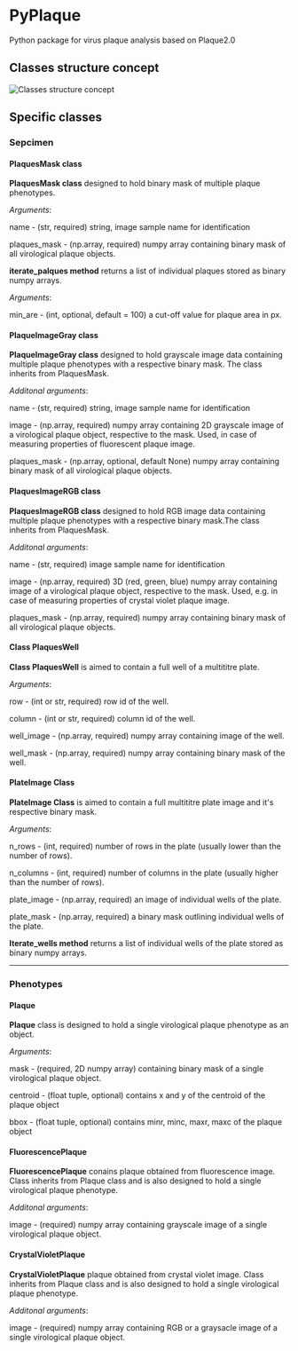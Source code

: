 # PyPlaque
Python package for virus plaque analysis based on Plaque2.0


## Classes structure concept

![Classes structure concept](https://user-images.githubusercontent.com/1135672/85918194-705d0a80-b858-11ea-8e56-8cff78ee5b05.png)


## Specific classes

### Sepcimen

#### PlaquesMask class

**PlaquesMask class** designed to hold binary mask of multiple
plaque phenotypes.

_Arguments_:

name - (str, required) string, image sample name for identification

plaques_mask - (np.array, required) numpy array containing
binary mask of all virological plaque objects.

**iterate_palques method** returns a list of individual plaques
stored as binary numpy arrays.

_Arguments_:

min_are - (int, optional, default = 100) a cut-off value for plaque area
in px.

#### PlaqueImageGray class

**PlaqueImageGray class** designed to hold grayscale image data containing
multiple plaque phenotypes with a respective binary mask. The class inherits
from PlaquesMask.

_Additonal arguments_:

name - (str, required) string, image sample name for identification

image - (np.array, required) numpy array containing 2D grayscale image of
a virological plaque object, respective to the mask. Used, in case of
measuring properties of fluorescent plaque image.

plaques_mask - (np.array, optional, default None) numpy array containing
binary mask of all virological plaque objects.

#### PlaquesImageRGB class

**PlaquesImageRGB class** designed to hold RGB image data containing
multiple plaque phenotypes with a respective binary mask.The class inherits
from PlaquesMask.

_Additonal arguments_:

name - (str, required) image sample name for identification

image - (np.array, required) 3D (red, green, blue) numpy array
containing image of a virological plaque object, respective to the mask.
Used, e.g. in case of measuring properties of crystal violet plaque image.

plaques_mask - (np.array, required) numpy array containing binary mask of all
virological plaque objects.

#### Class PlaquesWell

**Class PlaquesWell** is aimed to contain a full well of a multititre plate.

_Arguments_:

row - (int or str, required) row id of the well.

column - (int or str, required) column id of the well.

well_image - (np.array, required) numpy array containing image of
the well.

well_mask  - (np.array, required) numpy array containing binary mask of
the well.


#### PlateImage Class

**PlateImage Class** is aimed to contain a full multititre plate image and
it's respective binary mask.

_Arguments_:

n_rows - (int, required) number of rows in the plate (usually lower than
the number of rows).

n_columns - (int, required) number of columns in the plate (usually higher than
the number of rows).

plate_image - (np.array, required) an image of individual wells of the
plate.

plate_mask - (np.array, required) a binary mask outlining individual wells of the
plate.

**Iterate_wells method** returns a list of individual wells of the plate
stored as binary numpy arrays.
___________

### Phenotypes

#### Plaque

**Plaque** class is designed to hold a single virological plaque
phenotype as an object.

_Arguments_:

mask - (required, 2D numpy array) containing binary mask of a single
virological plaque object.

centroid - (float tuple, optional) contains x and y of the centroid of the
plaque object

bbox - (float tuple, optional) contains minr, minc, maxr, maxc of the
plaque object

#### FluorescencePlaque

**FluorescencePlaque** conains plaque obtained from fluorescence image.
Class inherits from Plaque class and is also designed to hold a single
virological plaque phenotype.

_Additonal arguments_:

image - (required) numpy array containing grayscale image of a single
virological plaque object.

#### CrystalVioletPlaque

**CrystalVioletPlaque** plaque obtained from crystal violet image. Class
inherits from Plaque class and is also designed to hold a single virological
plaque phenotype.

_Additonal arguments_:

image - (required) numpy array containing RGB or a graysacle image of a
single virological plaque object.
